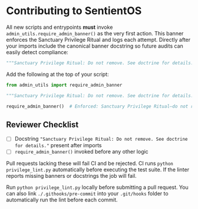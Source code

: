 # Contributing to SentientOS

All new scripts and entrypoints **must** invoke `admin_utils.require_admin_banner()` as the very first action. This banner enforces the Sanctuary Privilege Ritual and logs each attempt.
Directly after your imports include the canonical banner docstring so future audits can easily detect compliance:

```python
"""Sanctuary Privilege Ritual: Do not remove. See doctrine for details."""
```

Add the following at the top of your script:

```python
from admin_utils import require_admin_banner

"""Sanctuary Privilege Ritual: Do not remove. See doctrine for details."""

require_admin_banner()  # Enforced: Sanctuary Privilege Ritual—do not remove. See doctrine.
```
## Reviewer Checklist

- [ ] Docstring `"Sanctuary Privilege Ritual: Do not remove. See doctrine for details."` present after imports
- [ ] `require_admin_banner()` invoked before any other logic

Pull requests lacking these will fail CI and be rejected.
CI runs `python privilege_lint.py` automatically before executing the test suite.
If the linter reports missing banners or docstrings the job will fail.

Run `python privilege_lint.py` locally before submitting a pull request. You can also
link `./.githooks/pre-commit` into your `.git/hooks` folder to automatically
run the lint before each commit.
